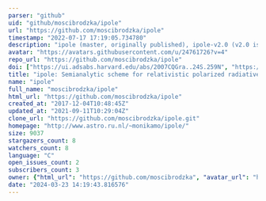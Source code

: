 ```yaml
---
parser: "github"
uid: "github/moscibrodzka/ipole"
url: "https://github.com/moscibrodzka/ipole"
timestamp: "2022-07-17 17:19:05.734780"
description: "ipole (master, originally published), ipole-v2.0 (v2.0 is more compact with additional features). This is the original repository for the ipole code. "
avatar: "https://avatars.githubusercontent.com/u/24761726?v=4"
repo_url: "https://github.com/moscibrodzka/ipole"
doi: ["https://ui.adsabs.harvard.edu/abs/2007CQGra..24S.259N", "https://ui.adsabs.harvard.edu/abs/2018MNRAS.475...43M", "https://ui.adsabs.harvard.edu/abs/2018ascl.soft04002M/abstract"]
title: "ipole: Semianalytic scheme for relativistic polarized radiative transport"
name: "ipole"
full_name: "moscibrodzka/ipole"
html_url: "https://github.com/moscibrodzka/ipole"
created_at: "2017-12-04T10:48:45Z"
updated_at: "2021-09-11T10:29:04Z"
clone_url: "https://github.com/moscibrodzka/ipole.git"
homepage: "http://www.astro.ru.nl/~monikamo/ipole/"
size: 9037
stargazers_count: 8
watchers_count: 8
language: "C"
open_issues_count: 2
subscribers_count: 3
owner: {"html_url": "https://github.com/moscibrodzka", "avatar_url": "https://avatars.githubusercontent.com/u/24761726?v=4", "login": "moscibrodzka", "type": "User"}
date: "2024-03-23 14:19:43.816576"
---
```

